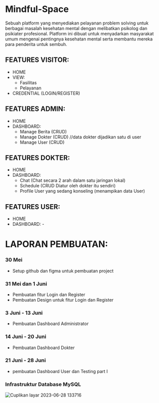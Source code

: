# Mindful-Space

Sebuah platform yang menyediakan pelayanan problem solving untuk berbagai masalah kesehatan mental dengan melibatkan psikolog dan psikiater profesional. Platform ini dibuat untuk menyadarkan masyarakat umum mengenai pentingnya kesehatan mental serta membantu mereka para penderita untuk sembuh. 

## FEATURES VISITOR: 
- HOME
- VIEW:
    - Fasilitas
    - Pelayanan
- CREDENTIAL (LOGIN/REGISTER)

## FEATURES ADMIN:
- HOME
- DASHBOARD:
    - Manage Berita (CRUD)
    - Manage Dokter (CRUD) //data dokter dijadikan satu di user
    - Manage User   (CRUD)

## FEATURES DOKTER:
- HOME
- DASHBOARD:
    - Chat (Chat secara 2 arah dalam satu jaringan lokal)
    - Schedule (CRUD Diatur oleh dokter itu sendiri)
    - Profile User yang sedang konseling    (menampikan data User)

## FEATURES USER:
- HOME
- DASHBOARD: -


# LAPORAN PEMBUATAN:

### 30 Mei
- Setup github dan figma untuk pembuatan project

### 31 Mei dan 1 Juni
- Pembuatan fitur Login dan Register
- Pembuatan Design untuk fitur Login dan Register

### 3 Juni - 13 Juni
- Pembuatan Dashboard Administrator

### 14 Juni - 20 Juni 
- Pembuatan Dashboard Dokter

### 21 Juni - 28 Juni
- pembuatan Dashboard User dan Testing part I

### Infrastruktur Database MySQL
![Cuplikan layar 2023-06-28 133716](https://github.com/Faradaii/Mindful-Space/assets/114233356/e097febe-02e6-462a-b053-52eff4e7a564)
